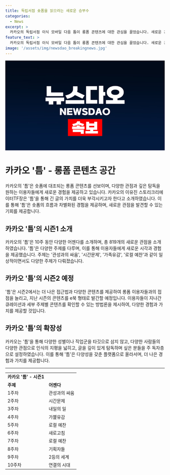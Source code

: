 ```yaml
---
title: 독립서점 숏폼을 읽으라는 새로운 승부수
categories:
  - News
excerpt: >
  카카오의 독립서점 이식 모바일 다음 틈이 롱폼 콘텐츠에 대한 관심을 끌었습니다. 새로운 관점을 제공하고 균열을 내는 데 초점을 맞춘 틈은 플랫폼의 다양성을 높이고 새로운 가치를 제공합니다. 브런치스토리의 텍스트 중심 롱폼 콘텐츠를 선보이는 틈은 시즌1을 마무리하고 시즌2로 다시 돌아올 예정입니다. 틈은 더 나은 사용자 접근성과 롱폼에 대한 더 나은 접근법을 제공할 것으로 기대됩니다. (단어수: 84단어)
feature_text: >
  카카오의 독립서점 이식 모바일 다음 틈이 롱폼 콘텐츠에 대한 관심을 끌었습니다. 새로운 관점을 제공하고 균열을 내는 데 초점을 맞춘 틈은 플랫폼의 다양성을 높이고 새로운 가치를 제공합니다. 브런치스토리의 텍스트 중심 롱폼 콘텐츠를 선보이는 틈은 시즌1을 마무리하고 시즌2로 다시 돌아올 예정입니다. 틈은 더 나은 사용자 접근성과 롱폼에 대한 더 나은 접근법을 제공할 것으로 기대됩니다. (단어수: 84단어)
image: '/assets/img/newsdao_breakingnews.jpg'
---
```


<p><img src="/assets/img/newsdao_breakingnews.jpg" alt="pcversion 속보" /></p>

<h1>카카오 '틈' - 롱폼 콘텐츠 공간</h1>

<p data-ke-size="size16">카카오의 '틈'은 숏폼에 대조되는 롱폼 콘텐츠를 선보이며, 다양한 관점과 깊은 탐독을 원하는 이용자들에게 새로운 경험을 제공하고 있습니다. 카카오의 이유진 스토리크리에이터TF장은 '틈'을 통해 긴 글의 가치를 더욱 부각시키고자 한다고 소개하였습니다. 이를 통해 '틈'은 숏폼의 흐름과 차별화된 경험을 제공하며, 새로운 관점을 발견할 수 있는 기회를 제공합니다.</p>

<h2 data-ke-size="size26">카카오 '틈'의 시즌1 소개</h2>

<p data-ke-size="size16">카카오의 '틈'은 10주 동안 다양한 어젠다를 소개하며, 총 819개의 새로운 관점을 소개하였습니다. '틈'은 다양한 주제를 다루며, 이를 통해 이용자들에게 새로운 시각과 경험을 제공했습니다. 주제는 '관성과의 싸움', '시간문제', '가족유감', '로컬 예찬'과 같이 일상적이면서도 다양한 주제가 다뤄졌습니다.</p>

<h2 data-ke-size="size26">카카오 '틈'의 시즌2 예정</h2>

<p data-ke-size="size16">'틈'은 시즌2에서는 더 나은 접근법과 다양한 콘텐츠를 제공하여 롱폼 이용자들과의 접점을 늘리고, 지난 시즌의 콘텐츠를 e북 형태로 발간할 예정입니다. 이용자들이 지나간 큐레이션과 세부 주제별 콘텐츠를 확인할 수 있는 방법론을 제시하여, 다양한 경험과 가치를 제공할 것입니다.</p>

<h2 data-ke-size="size26">카카오 '틈'의 확장성</h2>

<p data-ke-size="size16">카카오는 '틈'을 통해 다양한 성별이나 직업군을 타깃으로 삼지 않고, 다양한 사람들의 다양한 관점으로 인식의 지평을 넓히고, 글을 깊이 있게 탐독하며 싶은 분들을 주 독자층으로 설정하였습니다. 이를 통해 '틈'은 다양성을 갖춘 플랫폼으로 올라서며, 더 나은 경험과 가치를 제공합니다.</p>

<hr>

<table>
  <tr>
    <td style="text-align: center; height: 17px;"><b>카카오 '틈' - 시즌1</b></td>
  </tr>
  <tr>
    <td><b>주제</b></td>
    <td><b>어젠다</b></td>
  </tr>
  <tr>
    <td>1주차</td>
    <td>관성과의 싸움</td>
  </tr>
  <tr>
    <td>2주차</td>
    <td>시간문제</td>
  </tr>
  <tr>
    <td>3주차</td>
    <td>내일의 일</td>
  </tr>
  <tr>
    <td>4주차</td>
    <td>가졡유감</td>
  </tr>
  <tr>
    <td>5주차</td>
    <td>로컬 예찬</td>
  </tr>
  <tr>
    <td>6주차</td>
    <td>새로고침</td>
  </tr>
  <tr>
    <td>7주차</td>
    <td>로컬 예찬</td>
  </tr>
  <tr>
    <td>8주차</td>
    <td>기획자들</td>
  </tr>
  <tr>
    <td>9주차</td>
    <td>2등의 세계</td>
  </tr>
  <tr>
    <td>10주차</td>
    <td>연결의 시대</td>
  </tr>
</table>

